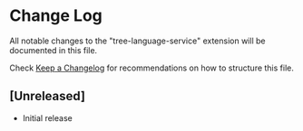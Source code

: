 # Change Log

All notable changes to the "tree-language-service" extension will be documented in this file.

Check [Keep a Changelog](http://keepachangelog.com/) for recommendations on how to structure this file.

## [Unreleased]

- Initial release